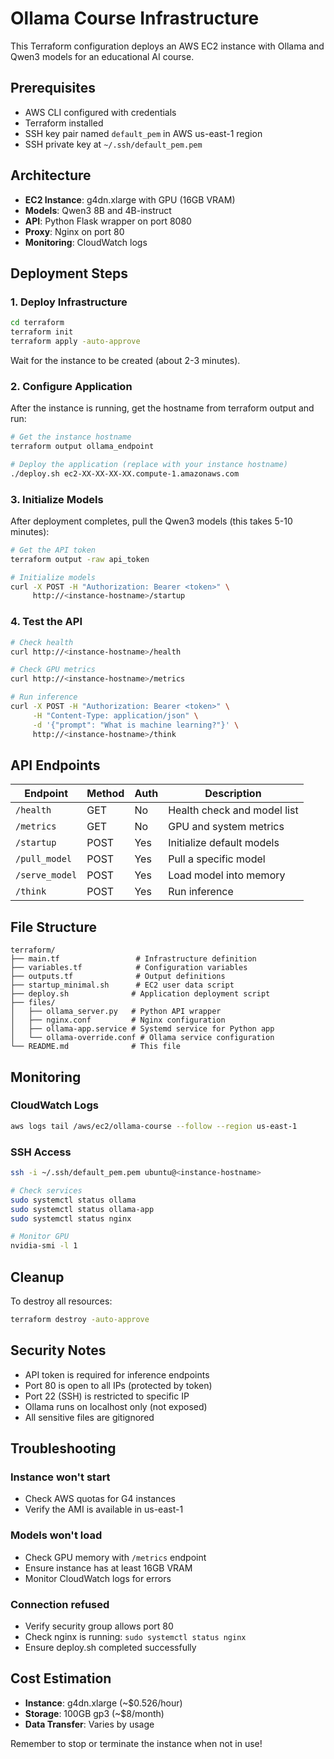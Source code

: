 # Ollama Course Infrastructure

This Terraform configuration deploys an AWS EC2 instance with Ollama and Qwen3 models for an educational AI course.

## Prerequisites

- AWS CLI configured with credentials
- Terraform installed
- SSH key pair named `default_pem` in AWS us-east-1 region
- SSH private key at `~/.ssh/default_pem.pem`

## Architecture

- **EC2 Instance**: g4dn.xlarge with GPU (16GB VRAM)
- **Models**: Qwen3 8B and 4B-instruct
- **API**: Python Flask wrapper on port 8080
- **Proxy**: Nginx on port 80
- **Monitoring**: CloudWatch logs

## Deployment Steps

### 1. Deploy Infrastructure

```bash
cd terraform
terraform init
terraform apply -auto-approve
```

Wait for the instance to be created (about 2-3 minutes).

### 2. Configure Application

After the instance is running, get the hostname from terraform output and run:

```bash
# Get the instance hostname
terraform output ollama_endpoint

# Deploy the application (replace with your instance hostname)
./deploy.sh ec2-XX-XX-XX-XX.compute-1.amazonaws.com
```

### 3. Initialize Models

After deployment completes, pull the Qwen3 models (this takes 5-10 minutes):

```bash
# Get the API token
terraform output -raw api_token

# Initialize models
curl -X POST -H "Authorization: Bearer <token>" \
     http://<instance-hostname>/startup
```

### 4. Test the API

```bash
# Check health
curl http://<instance-hostname>/health

# Check GPU metrics
curl http://<instance-hostname>/metrics

# Run inference
curl -X POST -H "Authorization: Bearer <token>" \
     -H "Content-Type: application/json" \
     -d '{"prompt": "What is machine learning?"}' \
     http://<instance-hostname>/think
```

## API Endpoints

| Endpoint | Method | Auth | Description |
|----------|--------|------|-------------|
| `/health` | GET | No | Health check and model list |
| `/metrics` | GET | No | GPU and system metrics |
| `/startup` | POST | Yes | Initialize default models |
| `/pull_model` | POST | Yes | Pull a specific model |
| `/serve_model` | POST | Yes | Load model into memory |
| `/think` | POST | Yes | Run inference |

## File Structure

```
terraform/
├── main.tf                 # Infrastructure definition
├── variables.tf            # Configuration variables
├── outputs.tf              # Output definitions
├── startup_minimal.sh      # EC2 user data script
├── deploy.sh              # Application deployment script
├── files/
│   ├── ollama_server.py   # Python API wrapper
│   ├── nginx.conf         # Nginx configuration
│   ├── ollama-app.service # Systemd service for Python app
│   └── ollama-override.conf # Ollama service configuration
└── README.md              # This file
```

## Monitoring

### CloudWatch Logs
```bash
aws logs tail /aws/ec2/ollama-course --follow --region us-east-1
```

### SSH Access
```bash
ssh -i ~/.ssh/default_pem.pem ubuntu@<instance-hostname>

# Check services
sudo systemctl status ollama
sudo systemctl status ollama-app
sudo systemctl status nginx

# Monitor GPU
nvidia-smi -l 1
```

## Cleanup

To destroy all resources:

```bash
terraform destroy -auto-approve
```

## Security Notes

- API token is required for inference endpoints
- Port 80 is open to all IPs (protected by token)
- Port 22 (SSH) is restricted to specific IP
- Ollama runs on localhost only (not exposed)
- All sensitive files are gitignored

## Troubleshooting

### Instance won't start
- Check AWS quotas for G4 instances
- Verify the AMI is available in us-east-1

### Models won't load
- Check GPU memory with `/metrics` endpoint
- Ensure instance has at least 16GB VRAM
- Monitor CloudWatch logs for errors

### Connection refused
- Verify security group allows port 80
- Check nginx is running: `sudo systemctl status nginx`
- Ensure deploy.sh completed successfully

## Cost Estimation

- **Instance**: g4dn.xlarge (~$0.526/hour)
- **Storage**: 100GB gp3 (~$8/month)
- **Data Transfer**: Varies by usage

Remember to stop or terminate the instance when not in use!